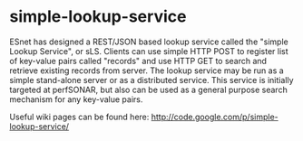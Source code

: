# simple-lookup-service
ESnet has designed a REST/JSON based lookup service called the "simple Lookup Service", or sLS. Clients can use simple HTTP POST to register list of key-value pairs called "records" and use HTTP GET to search and retrieve existing records from server. The lookup service may be run as a simple stand-alone server or as a distributed service. This service is initially targeted at perfSONAR, but also can be used as a general purpose search mechanism for any key-value pairs.

Useful wiki pages can be found here:
http://code.google.com/p/simple-lookup-service/
